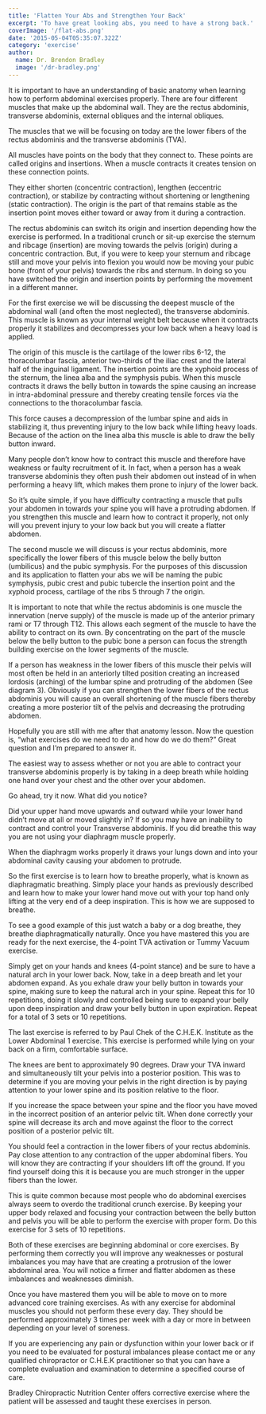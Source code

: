 ```yaml
---
title: 'Flatten Your Abs and Strengthen Your Back'
excerpt: 'To have great looking abs, you need to have a strong back.'
coverImage: '/flat-abs.png'
date: '2015-05-04T05:35:07.322Z'
category: 'exercise'
author:
  name: Dr. Brendon Bradley
  image: '/dr-bradley.png'
---
```


It is important to have an understanding of basic anatomy when learning how to perform abdominal exercises properly. There are four different muscles that make up the abdominal wall. They are the rectus abdominis, transverse abdominis, external obliques and the internal obliques.

The muscles that we will be focusing on today are the lower fibers of the rectus abdominis and the transverse abdominis (TVA).

All muscles have points on the body that they connect to. These points are called origins and insertions. When a muscle contracts it creates tension on these connection points.

They either shorten (concentric contraction), lengthen (eccentric contraction), or stabilize by contracting without shortening or lengthening (static contraction). The origin is the part of that remains stable as the insertion point moves either toward or away from it during a contraction.

The rectus abdominis can switch its origin and insertion depending how the exercise is performed. In a traditional crunch or sit-up exercise the sternum and ribcage (insertion) are moving towards the pelvis (origin) during a concentric contraction. But, if you were to keep your sternum and ribcage still and move your pelvis into flexion you would now be moving your pubic bone (front of your pelvis) towards the ribs and sternum. In doing so you have switched the origin and insertion points by performing the movement in a different manner.

For the first exercise we will be discussing the deepest muscle of the abdominal wall (and often the most neglected), the transverse abdominis. This muscle is known as your internal weight belt because when it contracts properly it stabilizes and decompresses your low back when a heavy load is applied.

The origin of this muscle is the cartilage of the lower ribs 6-12, the thoracolumbar fascia, anterior two-thirds of the iliac crest and the lateral half of the inguinal ligament. The insertion points are the xyphoid process of the sternum, the linea alba and the symphysis pubis. When this muscle contracts it draws the belly button in towards the spine causing an increase in intra-abdominal pressure and thereby creating tensile forces via the connections to the thoracolumbar fascia.

This force causes a decompression of the lumbar spine and aids in stabilizing it, thus preventing injury to the low back while lifting heavy loads. Because of the action on the linea alba this muscle is able to draw the belly button inward.

Many people don’t know how to contract this muscle and therefore have weakness or faulty recruitment of it. In fact, when a person has a weak transverse abdominis they often push their abdomen out instead of in when performing a heavy lift, which makes them prone to injury of the lower back.

So it’s quite simple, if you have difficulty contracting a muscle that pulls your abdomen in towards your spine you will have a protruding abdomen. If you strengthen this muscle and learn how to contract it properly, not only will you prevent injury to your low back but you will create a flatter abdomen.

The second muscle we will discuss is your rectus abdominis, more specifically the lower fibers of this muscle below the belly button (umbilicus) and the pubic symphysis. For the purposes of this discussion and its application to flatten your abs we will be naming the pubic symphysis, pubic crest and pubic tubercle the insertion point and the xyphoid process, cartilage of the ribs 5 through 7 the origin.

It is important to note that while the rectus abdominis is one muscle the innervation (nerve supply) of the muscle is made up of the anterior primary rami or T7 through T12. This allows each segment of the muscle to have the ability to contract on its own. By concentrating on the part of the muscle below the belly button to the pubic bone a person can focus the strength building exercise on the lower segments of the muscle.

If a person has weakness in the lower fibers of this muscle their pelvis will most often be held in an anteriorly tilted position creating an increased lordosis (arching) of the lumbar spine and protruding of the abdomen (See diagram 3). Obviously if you can strengthen the lower fibers of the rectus abdominis you will cause an overall shortening of the muscle fibers thereby creating a more posterior tilt of the pelvis and decreasing the protruding abdomen.

Hopefully you are still with me after that anatomy lesson. Now the question is, “what exercises do we need to do and how do we do them?” Great question and I’m prepared to answer it.

The easiest way to assess whether or not you are able to contract your transverse abdominis properly is by taking in a deep breath while holding one hand over your chest and the other over your abdomen.

Go ahead, try it now. What did you notice?

Did your upper hand move upwards and outward while your lower hand didn’t move at all or moved slightly in? If so you may have an inability to contract and control your Transverse abdominis. If you did breathe this way you are not using your diaphragm muscle properly.

When the diaphragm works properly it draws your lungs down and into your abdominal cavity causing your abdomen to protrude.

So the first exercise is to learn how to breathe properly, what is known as diaphragmatic breathing. Simply place your hands as previously described and learn how to make your lower hand move out with your top hand only lifting at the very end of a deep inspiration. This is how we are supposed to breathe.

To see a good example of this just watch a baby or a dog breathe, they breathe diaphragmatically naturally. Once you have mastered this you are ready for the next exercise, the 4-point TVA activation or Tummy Vacuum exercise.

Simply get on your hands and knees (4-point stance) and be sure to have a natural arch in your lower back. Now, take in a deep breath and let your abdomen expand. As you exhale draw your belly button in towards your spine, making sure to keep the natural arch in your spine. Repeat this for 10 repetitions, doing it slowly and controlled being sure to expand your belly upon deep inspiration and draw your belly button in upon expiration. Repeat for a total of 3 sets or 10 repetitions.

The last exercise is referred to by Paul Chek of the C.H.E.K. Institute as the Lower Abdominal 1 exercise. This exercise is performed while lying on your back on a firm, comfortable surface.

The knees are bent to approximately 90 degrees. Draw your TVA inward and simultaneously tilt your pelvis into a posterior position. This was to determine if you are moving your pelvis in the right direction is by paying attention to your lower spine and its position relative to the floor.

If you increase the space between your spine and the floor you have moved in the incorrect position of an anterior pelvic tilt. When done correctly your spine will decrease its arch and move against the floor to the correct position of a posterior pelvic tilt.

You should feel a contraction in the lower fibers of your rectus abdominis. Pay close attention to any contraction of the upper abdominal fibers. You will know they are contracting if your shoulders lift off the ground. If you find yourself doing this it is because you are much stronger in the upper fibers than the lower.

This is quite common because most people who do abdominal exercises always seem to overdo the traditional crunch exercise. By keeping your upper body relaxed and focusing your contraction between the belly button and pelvis you will be able to perform the exercise with proper form. Do this exercise for 3 sets of 10 repetitions.

Both of these exercises are beginning abdominal or core exercises. By performing them correctly you will improve any weaknesses or postural imbalances you may have that are creating a protrusion of the lower abdominal area. You will notice a firmer and flatter abdomen as these imbalances and weaknesses diminish.

Once you have mastered them you will be able to move on to more advanced core training exercises. As with any exercise for abdominal muscles you should not perform these every day. They should be performed approximately 3 times per week with a day or more in between depending on your level of soreness.

If you are experiencing any pain or dysfunction within your lower back or if you need to be evaluated for postural imbalances please contact me or any qualified chiropractor or C.H.E.K practitioner so that you can have a complete evaluation and examination to determine a specified course of care.

Bradley Chiropractic Nutrition Center offers corrective exercise where the patient will be assessed and taught these exercises in person.
